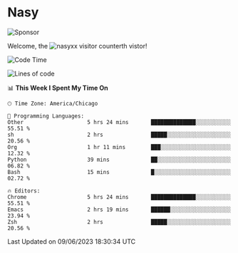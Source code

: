 # Nasy

<!--
<p align="center">
<img height="200" src="https://github-readme-stats.vercel.app/api?username=nasyxx&count_private=true&show_icons=true&theme=dracula&include_all_commits=true"/>
<img height="200" src="https://github-readme-stats.vercel.app/api/top-langs/?username=nasyxx&theme=dracula&hide=html,jupyter+notebook&count_private=true&show_icons=true"/>
</p>

  
----------------
-->

![Sponsor](https://img.shields.io/static/v1.svg?label=Sponsor&message=%E2%9D%A4&logo=GitHub&style=flat&color=pink)
 
Welcome, the ![nasyxx visitor counter](https://count.getloli.com/get/@nasyxx?theme=rule34)th vistor!
 
<!--START_SECTION:waka-->
![Code Time](http://img.shields.io/badge/Code%20Time-3%2C559%20hrs%2039%20mins-blue)

![Lines of code](https://img.shields.io/badge/From%20Hello%20World%20I%27ve%20Written-6.3%20million%20lines%20of%20code-blue)

📊 **This Week I Spent My Time On** 

```text
🕑︎ Time Zone: America/Chicago

💬 Programming Languages: 
Other                    5 hrs 24 mins       ██████████████░░░░░░░░░░░   55.51 % 
sh                       2 hrs               █████░░░░░░░░░░░░░░░░░░░░   20.56 % 
Org                      1 hr 11 mins        ███░░░░░░░░░░░░░░░░░░░░░░   12.32 % 
Python                   39 mins             ██░░░░░░░░░░░░░░░░░░░░░░░   06.82 % 
Bash                     15 mins             █░░░░░░░░░░░░░░░░░░░░░░░░   02.72 % 

🔥 Editors: 
Chrome                   5 hrs 24 mins       ██████████████░░░░░░░░░░░   55.51 % 
Emacs                    2 hrs 19 mins       ██████░░░░░░░░░░░░░░░░░░░   23.94 % 
Zsh                      2 hrs               █████░░░░░░░░░░░░░░░░░░░░   20.56 % 
```


 Last Updated on 09/06/2023 18:30:34 UTC
<!--END_SECTION:waka-->

<!-- ![visitors](https://visitor-badge.laobi.icu/badge?page_id=nasyxx.nasyxx) -->
